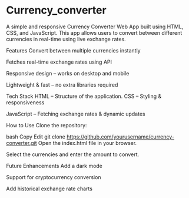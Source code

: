 # Currency_converter
A simple and responsive Currency Converter Web App built using HTML, CSS, and JavaScript.
This app allows users to convert between different currencies in real-time using live exchange rates.

Features
Convert between multiple currencies instantly

Fetches real-time exchange rates using API

Responsive design – works on desktop and mobile

Lightweight & fast – no extra libraries required

Tech Stack
HTML – Structure of the application.
CSS – Styling & responsiveness

JavaScript – Fetching exchange rates & dynamic updates

How to Use
Clone the repository:

bash
Copy
Edit
git clone https://github.com/yourusername/currency-converter.git
Open the index.html file in your browser.

Select the currencies and enter the amount to convert.

Future Enhancements
Add a dark mode

Support for cryptocurrency conversion

Add historical exchange rate charts
